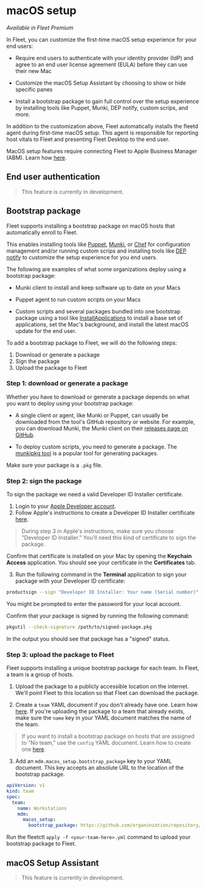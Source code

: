 # macOS setup

_Available in Fleet Premium_

In Fleet, you can customize the first-time macOS setup experience for your end users:

* Require end users to authenticate with your identity provider (IdP) and agree to an end user license agreement (EULA) before they can use their new Mac

* Customize the macOS Setup Assistant by choosing to show or hide specific panes

* Install a bootstrap package to gain full control over the setup experience by installing tools like Puppet, Munki, DEP notify, custom scrips, and more.

In addition to the customization above, Fleet automatically installs the fleetd agent during first-time macOS setup. This agent is responsible for reporting host vitals to Fleet and presenting Fleet Desktop to the end user.

MacOS setup features require connecting Fleet to Apple Business Manager (ABM). Learn how [here](./MDM-setup.md#apple-business-manager-abm).

## End user authentication

> This feature is currently in development.

## Bootstrap package

Fleet supports installing a bootstrap package on macOS hosts that automatically enroll to Fleet. 

This enables installing tools like [Puppet](https://www.puppet.com/), [Munki](https://www.munki.org/munki/), or [Chef](https://www.chef.io/products/chef-infra) for configuration management and/or running custom scrips and installing tools like [DEP notify](https://gitlab.com/Mactroll/DEPNotify) to customize the setup experience for you end users.

The following are examples of what some organizations deploy using a bootstrap package:

* Munki client to install and keep software up to date on your Macs

* Puppet agent to run custom scripts on your Macs

* Custom scripts and several packages bundled into one bootstrap package using a tool like [InstallApplications](https://github.com/macadmins/installapplications) to install a base set of applications, set the Mac's background, and install the latest macOS update for the end user.

To add a bootstrap package to Fleet, we will do the following steps:

1. Download or generate a package
2. Sign the package
3. Upload the package to Fleet

### Step 1: download or generate a package

Whether you have to download or generate a package depends on what you want to deploy using your bootstrap package:

* A single client or agent, like Munki or Puppet, can usually be downloaded from the tool's GitHub repository or website. For example, you can download Munki, the Munki client on their [releases page on GitHub](https://github.com/munki/munki/releases). 

* To deploy custom scripts, you need to generate a package. The [munkipkg tool](https://github.com/munki/munki-pkg) is a popular tool for generating packages.

Make sure your package is a `.pkg` file.

### Step 2: sign the package

To sign the package we need a valid Developer ID Installer certificate.

1. Login to your [Apple Developer account](https://developer.apple.com/account).
2. Follow Apple's instructions to create a Developer ID Installer certificate [here](https://developer.apple.com/help/account/create-certificates/create-developer-id-certificates).

> During step 3 in Apple's instructions, make sure you choose "Developer ID Installer." You'll need this kind of certificate to sign the package.

Confirm that certificate is installed on your Mac by opening the **Keychain Access** application. You should see your certificate in the **Certificates** tab.

3. Run the following command in the **Terminal** application to sign your package with your Developer ID certificate:

```bash
productsign --sign "Developer ID Installer: Your name (Serial number)" /path/to/package.pkg /path/to/signed-package.pkg
```

You might be prompted to enter the password for your local account.

Confirm that your package is signed by running the following command:

```bash
pkgutil --check-signature /path/to/signed-package.pkg
```

In the output you should see that package has a "signed" status.

### Step 3: upload the package to Fleet

Fleet supports installing a unique bootstrap package for each team. In Fleet, a team is a group of hosts.

1. Upload the package to a publicly accessible location on the internet. We'll point Fleet to this location so that Fleet can download the package.

2. Create a `team` YAML document if you don't already have one. Learn how [here](./configuration-files/README.md#teams). If you're uploading the package to a team that already exists, make sure the `name` key in your YAML document matches the name of the team.

> If you want to install a bootstrap package on hosts that are assigned to "No team," use the `config` YAML document. Learn how to create one [here](./configuration-files/README.md#organization-settings). 

3. Add an `mdm.macos_setup.bootstrap_package` key to your YAML document. This key accepts an absolute URL to the location of the bootstrap package. 

```yaml
apiVersion: v1
kind: team
spec:
  team:
    name: Workstations
    mdm:
      macos_setup:
        bootstrap_package: https://github.com/organinzation/repository/bootstrap-package.pkg
```

Run the fleetctl `apply -f <your-team-here>.yml` command to upload your bootstrap package to Fleet.

## macOS Setup Assistant

> This feature is currently in development.

<meta name="pageOrderInSection" value="1504">
<meta name="title" value="MDM macOS setup">
